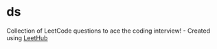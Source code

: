 # ds
Collection of LeetCode questions to ace the coding interview! - Created using [LeetHub](https://github.com/QasimWani/LeetHub)
